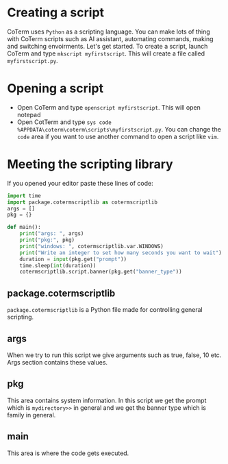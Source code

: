 # Creating a script
CoTerm uses `Python` as a scripting language. You can make lots of thing with CoTerm scripts such as AI assistant, automating commands, making and switching envoirments. Let's get started. To create a script, launch CoTerm and type `mkscript myfirstscript`. This will create a file called `myfirstscript.py`.

# Opening a script
- Open CoTerm and type `openscript myfirstscript`. This will open notepad
- Open CotTerm and type `sys code %APPDATA\coterm\coterm\scripts\myfirstscript.py`. You can change the `code` area if you want to use another command to open a script like `vim`.

# Meeting the scripting library
If you opened your editor paste these lines of code:
```python
import time
import package.cotermscriptlib as cotermscriptlib
args = []
pkg = {}

def main():
    print("args: ", args)
    print("pkg:", pkg)
    print("windows: ", cotermscriptlib.var.WINDOWS)
    print("Write an integer to set how many seconds you want to wait")
    duration = input(pkg.get("prompt"))
    time.sleep(int(duration))
    cotermscriptlib.script.banner(pkg.get("banner_type"))
```
## package.cotermscriptlib
`package.cotermscriptlib` is a Python file made for controlling general scripting.

## args
When we try to run this script we give arguments such as true, false, 10 etc. Args section contains these values.

## pkg
This area contains system information. In this script we get the prompt which is `mydirectory>>` in general and we get the banner type which is family in general.

## main
This area is where the code gets executed.